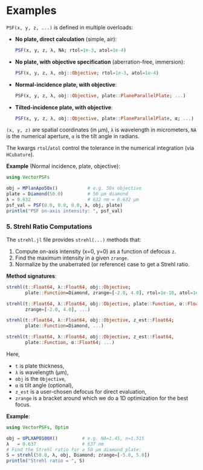 # Examples

`PSF(x, y, z, ...)` is defined in multiple overloads:

- **No plate, direct calculation** (simple, air):
  ```julia
  PSF(x, y, z, λ, NA; rtol=1e-3, atol=1e-4)
  ```
- **No plate, with objective specification** (aberration-free, immersion):
  ```julia
  PSF(x, y, z, λ, obj::Objective; rtol=1e-3, atol=1e-4)
  ```
- **Normal-incidence plate, with objective**:
  ```julia
  PSF(x, y, z, λ, obj::Objective, plate::PlaneParallelPlate; ...)
  ```
- **Tilted-incidence plate, with objective**:
  ```julia
  PSF(x, y, z, λ, obj::Objective, plate::PlaneParallelPlate, α; ...)
  ```

`(x, y, z)` are spatial coordinates (in μm), `λ` is wavelength in micrometers, `NA` is the numerical aperture, `α` is the tilt angle in radians.

The kwargs `rtol`/`atol` control the tolerance in the numerical integration (via `HCubature`).

**Example** (Normal incidence, plate, objective):
```julia
using VectorPSFs

obj = MPlanApo50x()           # e.g. 50x objective
plate = Diamond(50.0)         # 50 μm diamond
λ = 0.632                     # 632 nm = 0.632 μm
psf_val = PSF(0.0, 0.0, 0.0, λ, obj, plate)  
println("PSF on-axis intensity: ", psf_val)
```



### 5. Strehl Ratio Computations

The `strehl.jl` file provides `strehl(...)` methods that:

1. Compute on-axis intensity (x=0, y=0) as a function of defocus `z`.
2. Find the maximum intensity in a given `zrange`.
3. Normalize by the unaberrated (or reference) case to get a Strehl ratio.

**Method signatures**:

```julia
strehl(t::Float64, λ::Float64, obj::Objective;
       plate::Function=Diamond, zrange=[-2.0, 4.0], rtol=1e-10, atol=1e-10)

strehl(t::Float64, λ::Float64, obj::Objective, plate::Function, α::Float64;
       zrange=[-2.0, 4.0], ...)

strehl(t::Float64, λ::Float64, obj::Objective, z_est::Float64;
       plate::Function=Diamond, ...)

strehl(t::Float64, λ::Float64, obj::Objective, z_est::Float64,
       plate::Function, α::Float64; ...)
```

Here,
- `t` is plate thickness,
- `λ` is wavelength (μm),
- `obj` is the `Objective`,
- `α` is tilt angle (optional),
- `z_est` is a user-chosen defocus for direct evaluation,
- `zrange` is a bracket around which we do a 1D optimization for the best focus.

**Example**:
```julia
using VectorPSFs, Optim

obj = UPLXAPO100X()         # e.g. NA=1.45, n=1.515
λ   = 0.637                 # 637 nm
# Find the Strehl ratio for a 50 μm diamond plate:
S = strehl(50.0, λ, obj, Diamond; zrange=[-5.0, 5.0])
println("Strehl ratio = ", S)
```
